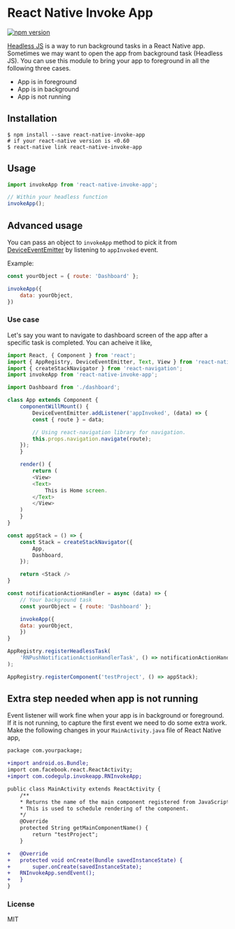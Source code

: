 
# React Native Invoke App

[![npm version](https://badge.fury.io/js/react-native-invoke-app.svg)](https://badge.fury.io/js/react-native-invoke-app)

[Headless JS](https://facebook.github.io/react-native/docs/headless-js-android.html) is a way to run background tasks in a React Native app. Sometimes we may want to open the app from background task (Headless JS). You can use this module to bring your app to foreground in all the following three cases.

- App is in foreground
- App is in background
- App is not running

## Installation

```
$ npm install --save react-native-invoke-app
# if your react-native version is <0.60
$ react-native link react-native-invoke-app
```

## Usage
```javascript
import invokeApp from 'react-native-invoke-app';

// Within your headless function
invokeApp();
```

## Advanced usage

You can pass an object to `invokeApp` method to pick it from [DeviceEventEmitter](https://facebook.github.io/react-native/docs/native-modules-android.html#sending-events-to-javascript) by listening to `appInvoked` event.

Example:

```javascript
const yourObject = { route: 'Dashboard' };

invokeApp({
    data: yourObject,
})
```

### Use case

Let's say you want to navigate to dashboard screen of the app after a specific task is completed. You can acheive it like,

```javascript
import React, { Component } from 'react';
import { AppRegistry, DeviceEventEmitter, Text, View } from 'react-native';
import { createStackNavigator } from 'react-navigation';
import invokeApp from 'react-native-invoke-app';

import Dashboard from './dashboard';

class App extends Component {
    componentWillMount() {
        DeviceEventEmitter.addListener('appInvoked', (data) => {
	    const { route } = data;

	    // Using react-navigation library for navigation.
	    this.props.navigation.navigate(route);
	});
    }

    render() {
        return (
	    <View>
		<Text>
		    This is Home screen.
		</Text>
	    </View>
	)
    }
}

const appStack = () => {
    const Stack = createStackNavigator({
        App,
        Dashboard,
    });

    return <Stack />
}

const notificationActionHandler = async (data) => {
    // Your background task
    const yourObject = { route: 'Dashboard' };

    invokeApp({
	data: yourObject,
    })
}

AppRegistry.registerHeadlessTask(
    'RNPushNotificationActionHandlerTask', () => notificationActionHandler,
);

AppRegistry.registerComponent('testProject', () => appStack);

```

## Extra step needed when app is not running

Event listener will work fine when your app is in background or foreground. If it is not running, to capture the first event we need to do some extra work. Make the following changes in your `MainActivity.java` file of React Native app,

```diff
package com.yourpackage;

+import android.os.Bundle;
import com.facebook.react.ReactActivity;
+import com.codegulp.invokeapp.RNInvokeApp;

public class MainActivity extends ReactActivity {
    /**
    * Returns the name of the main component registered from JavaScript.
    * This is used to schedule rendering of the component.
    */
    @Override
    protected String getMainComponentName() {
    	return "testProject";
    }

+   @Override
+   protected void onCreate(Bundle savedInstanceState) {
+       super.onCreate(savedInstanceState);
+	RNInvokeApp.sendEvent();
+   }
}
```

### License

MIT
